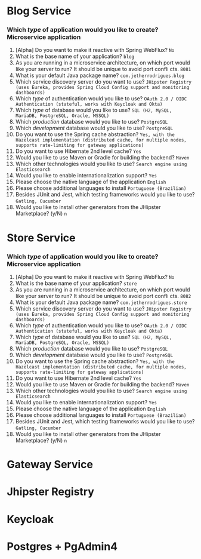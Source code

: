# Blog Service

### Which *type* of application would you like to create? Microservice application

1. [Alpha] Do you want to make it reactive with Spring WebFlux? `No`
2. What is the base name of your application? `blog`
3. As you are running in a microservice architecture, on which port would like your server to run? It should be unique to avoid port confli
cts. `8081`
4. What is your default Java package name? `com.jetherrodrigues.blog`
5. Which service discovery server do you want to use? `JHipster Registry (uses Eureka, provides Spring Cloud Config support and monitoring dashboards)`
6. Which *type* of authentication would you like to use? `OAuth 2.0 / OIDC Authentication (stateful, works with Keycloak and Okta)`
7. Which *type* of database would you like to use? `SQL (H2, MySQL, MariaDB, PostgreSQL, Oracle, MSSQL)`
8. Which *production* database would you like to use? `PostgreSQL`
9. Which *development* database would you like to use? `PostgreSQL`
10. Do you want to use the Spring cache abstraction? `Yes, with the Hazelcast implementation (distributed cache, for multiple nodes, supports rate-limiting for gateway applications)`
11. Do you want to use Hibernate 2nd level cache? `Yes`
12. Would you like to use Maven or Gradle for building the backend? `Maven`
13. Which other technologies would you like to use? `Search engine using Elasticsearch`
14. Would you like to enable internationalization support? `Yes`
15. Please choose the native language of the application `English`
16. Please choose additional languages to install `Portuguese (Brazilian)`
17. Besides JUnit and Jest, which testing frameworks would you like to use? `Gatling, Cucumber`
18. Would you like to install other generators from the JHipster Marketplace? (y/N) `n`

# Store Service

### Which *type* of application would you like to create? Microservice application

1. [Alpha] Do you want to make it reactive with Spring WebFlux? `No`
2. What is the base name of your application? `store`
3. As you are running in a microservice architecture, on which port would like your server to run? It should be unique to avoid port confli
cts. `8082`
4. What is your default Java package name? `com.jetherrodrigues.store`
5. Which service discovery server do you want to use? `JHipster Registry (uses Eureka, provides Spring Cloud Config support and monitoring dashboards)`
6. Which *type* of authentication would you like to use? `OAuth 2.0 / OIDC Authentication (stateful, works with Keycloak and Okta)`
7. Which *type* of database would you like to use? `SQL (H2, MySQL, MariaDB, PostgreSQL, Oracle, MSSQL)`
8. Which *production* database would you like to use? `PostgreSQL`
9. Which *development* database would you like to use? `PostgreSQL`
10. Do you want to use the Spring cache abstraction? `Yes, with the Hazelcast implementation (distributed cache, for multiple nodes, supports rate-limiting for gateway applications)`
11. Do you want to use Hibernate 2nd level cache? `Yes`
12. Would you like to use Maven or Gradle for building the backend? `Maven`
13. Which other technologies would you like to use? `Search engine using Elasticsearch`
14. Would you like to enable internationalization support? `Yes`
15. Please choose the native language of the application `English`
16. Please choose additional languages to install `Portuguese (Brazilian)`
17. Besides JUnit and Jest, which testing frameworks would you like to use? `Gatling, Cucumber`
18. Would you like to install other generators from the JHipster Marketplace? (y/N) `n`

# Gateway Service


# Jhipster Registry

# Keycloak

# Postgres + PgAdmin4